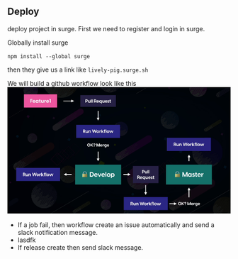 ## Deploy

deploy project in surge. First we need to register and login in surge.

Globally install surge

```
npm install --global surge
```

then they give us a link like `lively-pig.surge.sh`

We will build a github workflow look like this
![workflow](./workflow.png)

- If a job fail, then workflow create an issue automatically and send a slack notification message.
- lasdfk
- If release create then send slack message.
